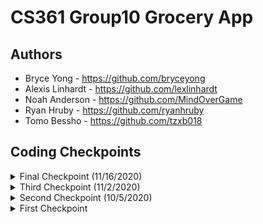 # CS361 Group10 Grocery App

## Authors
* Bryce Yong - https://github.com/bryceyong
* Alexis Linhardt - https://github.com/lexlinhardt
* Noah Anderson - https://github.com/MindOverGame
* Ryan Hruby - https://github.com/ryanhruby
* Tomo Bessho - https://github.com/tzxb018

## Coding Checkpoints
<details><summary>Final Checkpoint (11/16/2020)</summary>
 
### Overview
We were able to deliver and create a functioning grocery list application. We have an implemented login functionality and displays all the relevant informations for each user, grocery list, and grocery list items. 

### Tasks
* Bryce Yong
  - Implemented UserController
  - Implemented login verification and account creation, as well as UI components for these
  - Partially implemented navigation bar
* Alexis Linharn
  - Updated the FAQ section to contain relevant information
  - Implemented the UI in the FAQ section to contain a background image cohesive to the main page
  - Examined code for code smells and removed unused files
* Noah Anderson
  - Implemented UserEngineTests.cs and tweaked the accessor test files to accomodate new methods/fix bugs with old methods
  - Fixed minor code smells and implemented quality of life methods in the accessors/engines
  - Added some documentation to the accessors and engines to clarify some of the more involved methods
* Ryan Hruby
  - Configured database for access by a wider range of IP addresses
  - Added new constraints to database and modified database scripts to account for this
  - Cleaned up code smells in GListEngineTests, ItemsEngineTests, and the mocked accessors
  - Added documentation to all mocked accessors as well as some to the engine tests
  - Implemented GetHashCode() methods for the Models
* Tomo Bessho
  - UI improvements to have a 'sticky' header for both the user menu and each grocery list
  - Added in validation to the grocery list names, grocery item names, and quantities
  - Implemented POST, DELETE, and GET methods for grocery items
  - Implemented relevant service to do HTTP requests for grocery items and list
  - Integrated a data service to have componenets send relevant data to each other (selected grocery list id, selected user id, etc.)
</p>
</details>


<details><summary>Third Checkpoint (11/2/2020)</summary>
 
### Overview
We were able to get our UI's linked together in a cohesive flow. We are now working on getting the main functionalities of the program working and getting our database connected to an Azure database instead of a local one. 

### Tasks
* Bryce Yong
  - Worked on Login functionality
  - Figure out how starter code implemented login
  - Added AspId field to GList table from IdentityUser library
* Alexis Linhardt
  - Updated the Test class to include mocked accessors for the user accessor and the items accessor
  - Implemented the ItemsEngine class
  - Had to update some of the elements in the stack to make sure the tests were working properly
* Noah Anderson
  - Designed UserAccessor.c and UserEngine.c
  - Tweaked the models and accessors so they're compatible with the database
  - Implemented methods in the Accessors/Engines for accessing Items and Lists by foreign keys
* Ryan Hruby
  - Transferred database from local hosting to Azure hosting and updated connection strings
  - Added a quantity column to the Item table and updated test data and Item accessor unit tests to account for this
  - Updated and cleaned up MockedGListAccessor and GListEngine tests
* Tomo Bessho
  - Updated UI for the user menu page that shows all the grocery lists
  - Implemented POST, DELETE, and GET http methods for grocery lists
  - Started implementing PUT http method, but that still has some bugs
</p>
</details>

<details><summary>Second Checkpoint (10/5/2020)</summary>
 
### Overview
After getting our feet wet with the project, we started working on setting up the database, getting the UI written, and started implementing our main methods. We each worked on specific portions of the project. Our goal is to get the grocery list functionality running before the next release and have all the UI linked to each other in the flow they are designed to operate in. 

### Tasks
* Bryce Yong
  - Created the main menu UI using cshtml
  - Created the item list menu UI using cshtml
  - Created paths for in app navigation using RouterLink from Angular
* Alexis Linhardt
  - updated the navigation bar UI
  - created FAQ page
* Noah Anderson
  - Implemented GListAccessor
  - Designed GList object
  - Re-designed Interfaces for GListAccessor/GListEngine
* Ryan Hruby
  - Created the database using a DDL script
  - Created test data and query scripts to ensure the database is working correctly
  - Created a unit test class and mock accessor for testing the GListEngine
  - Implemented unit test methods for the SortLists() method in the GListEngine
* Tomo Bessho
  * Created the UI for the list view of the different grocery lists
  * Reorganized project architecture and files of the project
  * Implemented accessor and engine methods of the items class
  * Fixed up issues in all engine, controllers, and accessor methods
</p>
</details>

<details><summary>First Checkpoint </summary>
 
### Overview
We have started preliminary work on getting started with our project. We have met a few times to disucss what the overall structure and organization of the project will look like. After downloading the starter code, we all split off into our own branches and worked on our seperate tasks. We will be meeting more frequently in the future to discuss what tasks we need to do before the next checkpoint. 

### Tasks
* Bryce Yong
  * Implemented the Grocery List Model
  * Helped design the ER-Diagram for the project
* Alexis Linhardt
  * Implemented the User Engines and Accessor interfaces for future development
* Noah Anderson
  * Created the Item Models and the interfaces of the Grocery List. 
  * Designed the ER-Diagram for the project
* Ryan Hruby
  * Created the User Models
  * Helped design the ER-Diagram for the project
* Tomo Bessho
  * Started and set up the GitHub Repo with starter code
  * Started and managed the ZenHub with tasks for people to do
  * Git merged everyone's branches and resolved any conflicts when merging
</p>
</details>
